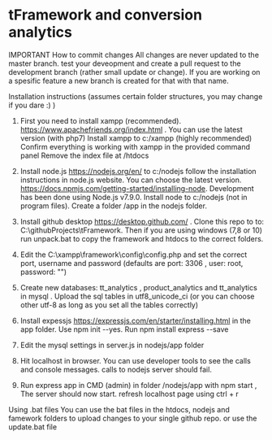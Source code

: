 # tFramework and conversion analytics

IMPORTANT How to commit changes
All changes are never updated to the master branch. test your deveopment and create a pull request to the development branch (rather small update or change). If you are working on a spesific feature a new branch is created for that with that name. 

Installation instructions (assumes certain folder structures, you may change if you dare :) )

1) First you need to install xampp (recommended). https://www.apachefriends.org/index.html . You can use the latest version (with php7)
Install xampp to c:/xampp (highly recommended)
Confirm everything is working with xampp in the provided command panel
Remove the index file at /htdocs 

2) Install node.js https://nodejs.org/en/ to c:/nodejs follow the installation instructions in node.js website.  You can choose the latest version. https://docs.npmjs.com/getting-started/installing-node. Development has been done using Node.js v7.9.0. Install node to c:/nodejs (not in program files). Create a folder /app in the nodejs folder.

3) Install github desktop https://desktop.github.com/ . Clone this repo to to: C:\githubProjects\tFramework. Then if you are using windows (7,8 or 10) run unpack.bat to copy the framework and htdocs to the correct folders.

4) Edit the C:\xampp\framework\config\config.php and set the correct port, username and password (defaults are port: 3306 , user: root, password: "")

5) Create new databases: tt_analytics , product_analytics and tt_analytics in mysql . Upload the sql tables in utf8_unicode_ci (or you can choose other utf-8 as long as you set all the tables correctly)

6) Install expessjs https://expressjs.com/en/starter/installing.html in the app folder. Use npm init --yes. Run npm install express --save 

7) Edit the mysql settings in server.js in nodejs/app folder

8) Hit localhost in browser. You can use developer tools to see the calls and console messages. calls to nodejs server should fail. 

9) Run express app in CMD (admin) in folder /nodejs/app with npm start , The server should now start. refresh localhost page using ctrl + r

Using .bat files
You can use the bat files in the htdocs, nodejs and famework folders to upload changes to your single github repo. or use the update.bat file



